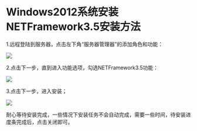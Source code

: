 # Windows2012系统安装NETFramework3.5安装方法

1.远程登陆到服务器，点击左下角“服务器管理器”的添加角色和功能：

![](../../../../../image\Elastic-Compute\Virtual-Machine\Windows\Windows2012系统安装NETFramework3.5安装方法01.png)

2.点击下一步，直到进入功能选项，勾选NETFramework3.5功能：

![](../../../../../image\Elastic-Compute\Virtual-Machine\Windows\Windows2012系统安装NETFramework3.5安装方法02.png)

3.点击下一步，进入安装；

![](../../../../../image\Elastic-Compute\Virtual-Machine\Windows\Windows2012系统安装NETFramework3.5安装方法03.png)

耐心等待安装完成，一些情况下安装任务不会自动完成，需要一些时间，待安装进度条完成后，点击关闭即可。

